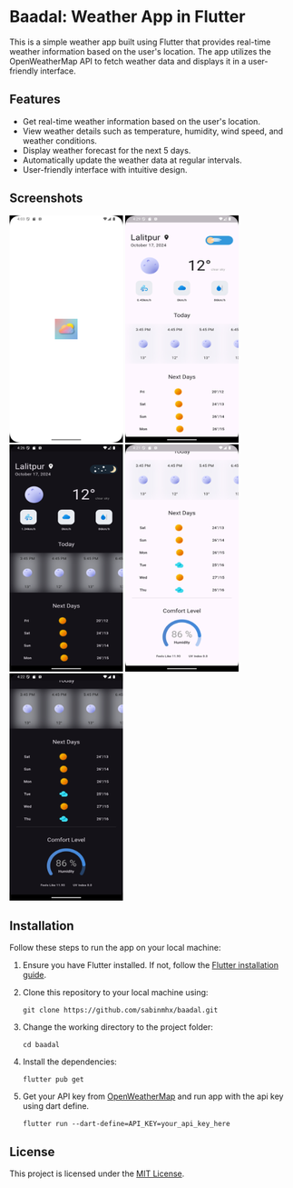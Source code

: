 # Baadal: Weather App in Flutter

This is a simple weather app built using Flutter that provides real-time weather information based on the user's location. The app utilizes the OpenWeatherMap API to fetch weather data and displays it in a user-friendly interface.

## Features

- Get real-time weather information based on the user's location.
- View weather details such as temperature, humidity, wind speed, and weather conditions.
- Display weather forecast for the next 5 days.
- Automatically update the weather data at regular intervals.
- User-friendly interface with intuitive design.

## Screenshots
<p float="left">
    <img alt="Splash Screen" src="https://raw.githubusercontent.com/sabinmhx/baadal/master/screenshots/baadal_splash_screen.png" width="200" height="400"/>
    <img alt="Home Screen 1 Light" src="https://raw.githubusercontent.com/sabinmhx/baadal/master/screenshots/baadal_home_screen1_light.png" width="200" height="400"/>
    <img alt="Home Screen 1 Dark" src="https://raw.githubusercontent.com/sabinmhx/baadal/master/screenshots/baadal_home_screen1_dark.png" width="200" height="400"/>
    <img alt="Home Screen 2 Light" src="https://raw.githubusercontent.com/sabinmhx/baadal/master/screenshots/baadal_home_screen2_light.png" width="200" height="400"/>
    <img alt="Home Screen 2 Dark" src="https://raw.githubusercontent.com/sabinmhx/baadal/master/screenshots/baadal_home_screen2_dark.png" width="200" height="400"/>
</p>

## Installation

Follow these steps to run the app on your local machine:

1. Ensure you have Flutter installed. If not, follow the [Flutter installation guide](https://flutter.dev/docs/get-started/install).

2. Clone this repository to your local machine using:
    ```
    git clone https://github.com/sabinmhx/baadal.git
    ```

3. Change the working directory to the project folder:
    ```
    cd baadal
    ``` 
4. Install the dependencies:
    ```
    flutter pub get
    ```

5. Get your API key from [OpenWeatherMap](https://openweathermap.org/appid) and run app with the api key using dart define.
    ```
    flutter run --dart-define=API_KEY=your_api_key_here
    ```

## License

This project is licensed under the [MIT License](LICENSE).

